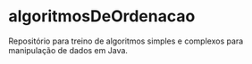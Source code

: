 # algoritmosDeOrdenacao
Repositório para treino de algoritmos simples e complexos para manipulação de dados em Java.
